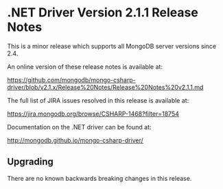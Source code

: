 # .NET Driver Version 2.1.1 Release Notes

This is a minor release which supports all MongoDB server versions since 2.4.

An online version of these release notes is available at:

https://github.com/mongodb/mongo-csharp-driver/blob/v2.1.x/Release%20Notes/Release%20Notes%20v2.1.1.md

The full list of JIRA issues resolved in this release is available at:

https://jira.mongodb.org/browse/CSHARP-1468?filter=18754

Documentation on the .NET driver can be found at:

http://mongodb.github.io/mongo-csharp-driver/


## Upgrading

There are no known backwards breaking changes in this release.